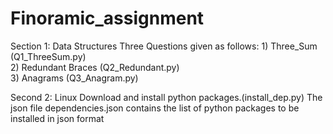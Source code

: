 # Finoramic_assignment
Section 1: Data Structures 
    Three Questions given as follows:
        1) Three_Sum (Q1_ThreeSum.py)               
        2) Redundant Braces (Q2_Redundant.py)           
        3) Anagrams (Q3_Anagram.py)             
    
Second 2: Linux
    Download and install python packages.(install_dep.py)
    The json file dependencies.json contains the list of python packages to be installed in json format
    
